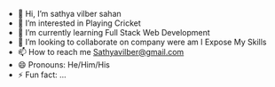 - 👋 Hi, I’m sathya vilber sahan
- 👀 I’m interested in Playing Cricket
- 🌱 I’m currently learning Full Stack Web Development
- 💞️ I’m looking to collaborate on company were am I Expose My Skills
- 📫 How to reach me Sathyavilber@gmail.com 
- 😄 Pronouns: He/Him/His
- ⚡ Fun fact: ...

<!---
sathyavilbersahan/sathyavilbersahan is a ✨ special ✨ repository because its `README.md` (this file) appears on your GitHub profile.
You can click the Preview link to take a look at your changes.
--->
